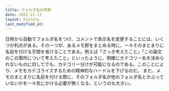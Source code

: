 ```yaml
---
title: フォルダ名の考察
date: 2022-11-13
layout: history
last_modified_at: 
---
```


日時から自動でフォルダ名をつけ、コメントで表示名を変更することには、いくつか利点がある。その一つが、あるメモ郡をまとめる時に、一々そのまとまりに名前を付ける手間を省けることである。例えば「さっき考えたこと」「この論文のこの箇所について考えたこと」といったように、明確にカテゴリー名を決められないものに対してでも、カテゴリー分けが可能になるのである。このことにより、メモをカテゴライズするための精神的なハードルを下げるのだ。
また、メモのまとまりに名前を付ける際に、そのフォルダ名が他のフォルダ名とかぶっていないかを一々気にかける必要が無くなる、というのも大きい。
